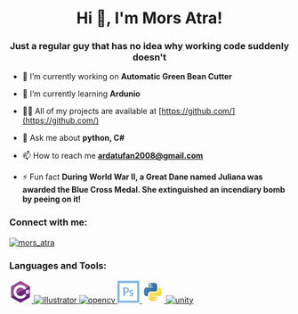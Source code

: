 <h1 align="center">Hi 👋, I'm Mors Atra!</h1>
<h3 align="center">Just a regular guy that has no idea why working code suddenly doesn't</h3>

- 🔭 I’m currently working on **Automatic Green Bean Cutter**

- 🌱 I’m currently learning **Ardunio**

- 👨‍💻 All of my projects are available at [https://github.com/](https://github.com/)

- 💬 Ask me about **python, C#**

- 📫 How to reach me **ardatufan2008@gmail.com**

- ⚡ Fun fact **During World War II, a Great Dane named Juliana was awarded the Blue Cross Medal. She extinguished an incendiary bomb by peeing on it!**

<h3 align="left">Connect with me:</h3>
<p align="left">
<a href="https://twitter.com/mors_atra" target="blank"><img align="center" src="https://raw.githubusercontent.com/rahuldkjain/github-profile-readme-generator/master/src/images/icons/Social/twitter.svg" alt="mors_atra" height="30" width="40" /></a>
</p>

<h3 align="left">Languages and Tools:</h3>
<p align="left"> <a href="https://www.w3schools.com/cs/" target="_blank" rel="noreferrer"> <img src="https://raw.githubusercontent.com/devicons/devicon/master/icons/csharp/csharp-original.svg" alt="csharp" width="40" height="40"/> </a> <a href="https://www.adobe.com/in/products/illustrator.html" target="_blank" rel="noreferrer"> <img src="https://www.vectorlogo.zone/logos/adobe_illustrator/adobe_illustrator-icon.svg" alt="illustrator" width="40" height="40"/> </a> <a href="https://opencv.org/" target="_blank" rel="noreferrer"> <img src="https://www.vectorlogo.zone/logos/opencv/opencv-icon.svg" alt="opencv" width="40" height="40"/> </a> <a href="https://www.photoshop.com/en" target="_blank" rel="noreferrer"> <img src="https://raw.githubusercontent.com/devicons/devicon/master/icons/photoshop/photoshop-line.svg" alt="photoshop" width="40" height="40"/> </a> <a href="https://www.python.org" target="_blank" rel="noreferrer"> <img src="https://raw.githubusercontent.com/devicons/devicon/master/icons/python/python-original.svg" alt="python" width="40" height="40"/> </a> <a href="https://unity.com/" target="_blank" rel="noreferrer"> <img src="https://www.vectorlogo.zone/logos/unity3d/unity3d-icon.svg" alt="unity" width="40" height="40"/> </a> </p>

